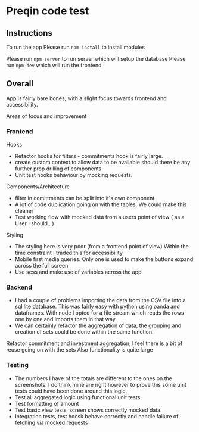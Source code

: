 # Preqin code test

## Instructions

To run the app
Please run `npm install` to install modules

Please run `npm server` to run server which will setup the database
Please run `npm dev` which will run the frontend

## Overall

App is fairly bare bones, with a slight focus towards frontend and accessibility.

Areas of focus and improvement

### Frontend

Hooks

- Refactor hooks for filters - commitments hook is fairly large.
- create custom context to allow data to be available should there be any further prop drilling of components
- Unit test hooks behaviour by mocking requests.

Components/Architecture

- filter in comittments can be split into it's own component
- A lot of code duplication going on with the tables. We could make this cleaner
- Test working flow with mocked data from a users point of view ( as a User I should.. )

Styling

- The styling here is very poor (from a frontend point of view) Within the time constraint I traded this for accessibility
- Mobile first media queries. Only one is used to make the buttons expand across the full screen
- Use scss and make use of variables across the app

### Backend

- I had a couple of problems importing the data from the CSV file into a sql lite database. This was fairly easy with python using panda and dataframes. With node I opted for a file stream which reads the rows one by one and imports them in that way.
- We can certainly refactor the aggregation of data, the grouping and creation of sets could be done within the same function.

Refactor commitment and investment aggregation, I feel there is a bit of reuse going on with the sets
Also functionality is quite large

### Testing

- The numbers I have of the totals are different to the ones on the screenshots. I do think mine are right however to prove this some unit tests could have been done around this logic.
- Test all aggregated logic using functional unit tests
- Test formatting of amount
- Test basic view tests, screen shows correctly mocked data.
- Integration tests, test hoosk behave correctly and handle failure of fetching via mocked requests
